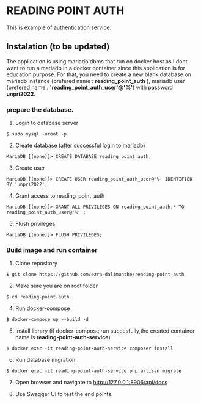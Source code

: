 # READING POINT AUTH

This is example of authentication service. 

## Instalation (to be updated)

The application is using mariadb dbms that run on docker host as I dont want to run a mariadb in a docker container since this application is for education purpose. For that, you need to create a new blank database on mariadb instance (prefered name : __reading_point_auth__ ), mariadb user (prefered name : __'reading_point_auth_user'@'%'__) with password __unpri2022__. 

### prepare the database.

1. Login to database server
```
$ sudo mysql -uroot -p
```
2. Create database (after successful login to mariadb)
```
MariaDB [(none)]> CREATE DATABASE reading_point_auth;
```
3. Create user
```
MariaDB [(none)]> CREATE USER reading_point_auth_user@'%' IDENTIFIED BY 'unpri2022';
```
4. Grant access to reading_point_auth 
```
MariaDB [(none)]> GRANT ALL PRIVILEGES ON reading_point_auth.* TO reading_point_auth_user@'%' ;
```
5. Flush privileges
```
MariaDB [(none)]> FLUSH PRIVILEGES;
```

### Build image and run container

1. Clone repository 
   
```
$ git clone https://github.com/ezra-dalimunthe/reading-point-auth
```

2. Make sure you are on root folder
   
```
$ cd reading-point-auth
```

4. Run docker-compose

```
$ docker-compose up --build -d
```

5. Install library (if docker-compose run succesfully,the created  container name is __reading-point-auth-service__)

```
$ docker exec -it reading-point-auth-service composer install
```

6. Run database migration

```
$ docker exec -it reading-point-auth-service php artisan migrate
```

7. Open browser and navigate to http://127.0.0.1:8906/api/docs

8. Use Swagger UI to test the end points.


